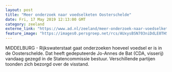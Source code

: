 ```yaml
---
layout: post
title: "Meer onderzoek naar voedselketen Oosterschelde"
date: Fri, 17 May 2019 12:13:00 GMT
category: zeeland
externe_link: "https://www.ad.nl/zeeland/meer-onderzoek-naar-voedselketen-oosterschelde~a7a3e704/"
feature_image: "https://images0.persgroep.net/rcs/AUxysBSN703niDdLE8THSWqgudA/diocontent/143428761/_fitwidth/400/?appId=21791a8992982cd8da851550a453bd7f&quality=0.7"
---
```


MIDDELBURG - Rijkswaterstaat gaat onderzoeken hoeveel voedsel er is in de Oosterschelde. Dat heeft gedeputeerde Jo-Annes de Bat (CDA, visserij) vandaag gezegd in de Statencommissie bestuur. Verschillende partijen toonden zich bezorgd over de visstand.
